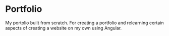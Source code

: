 # Portfolio
My portolio built from scratch. For creating a portfolio and relearning certain aspects of creating a website on my own using Angular.
